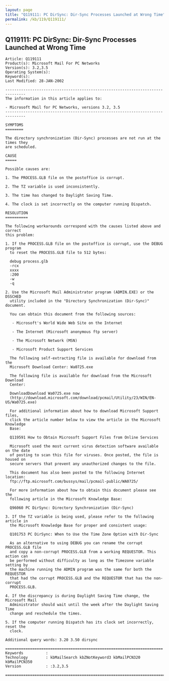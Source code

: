 ```yaml
---
layout: page
title: "Q119111: PC DirSync: Dir-Sync Processes Launched at Wrong Time"
permalink: /kb/119/Q119111/
---
```


## Q119111: PC DirSync: Dir-Sync Processes Launched at Wrong Time

	Article: Q119111
	Product(s): Microsoft Mail For PC Networks
	Version(s): 3.2,3.5
	Operating System(s): 
	Keyword(s): 
	Last Modified: 28-JAN-2002
	
	-------------------------------------------------------------------------------
	The information in this article applies to:
	
	- Microsoft Mail for PC Networks, versions 3.2, 3.5 
	-------------------------------------------------------------------------------
	
	SYMPTOMS
	========
	
	The directory synchronization (Dir-Sync) processes are not run at the times they
	are scheduled.
	
	CAUSE
	=====
	
	Possible causes are:
	
	1. The PROCESS.GLB file on the postoffice is corrupt.
	
	2. The TZ variable is used inconsistently.
	
	3. The time has changed to Daylight Saving Time.
	
	4. The clock is set incorrectly on the computer running Dispatch.
	
	RESOLUTION
	==========
	
	The following workarounds correspond with the causes listed above and correct
	this problem:
	
	1. If the PROCESS.GLB file on the postoffice is corrupt, use the DEBUG program
	  to reset the PROCESS.GLB file to 512 bytes:
	
	  debug process.glb
	  -rcx
	  xxxx
	  :200
	  -w
	  -q
	
	2. Use the Microsoft Mail Administrator program (ADMIN.EXE) or the DSSCHED
	  utility included in the "Directory Synchronization (Dir-Sync)" document.
	
	  You can obtain this document from the following sources:
	
	   - Microsoft's World Wide Web Site on the Internet
	
	   - The Internet (Microsoft anonymous ftp server)
	
	   - The Microsoft Network (MSN)
	
	   - Microsoft Product Support Services
	
	  The following self-extracting file is available for download from the
	  Microsoft Download Center: Wa0725.exe
	
	  The following file is available for download from the Microsoft Download
	  Center:
	
	  DownloadDownload Wa0725.exe now
	  (http://download.microsoft.com/download/pcmail/Utility/23/WIN/EN-US/Wa0725.exe)
	
	  For additional information about how to download Microsoft Support files,
	  click the article number below to view the article in the Microsoft Knowledge
	  Base:
	
	  Q119591 How to Obtain Microsoft Support Files from Online Services
	
	  Microsoft used the most current virus detection software available on the date
	  of posting to scan this file for viruses. Once posted, the file is housed on
	  secure servers that prevent any unauthorized changes to the file.
	
	  This document has also been posted to the following Internet location:
	  ftp://ftp.microsoft.com/bussys/mail/pcmail-public/WA0725/
	
	  For more information about how to obtain this document please see the
	  following article in the Microsoft Knowledge Base:
	
	  Q96060 PC DirSync: Directory Synchronization (Dir-Sync)
	
	3. If the TZ variable is being used, please refer to the following article in
	  the Microsoft Knowledge Base for proper and consistent usage:
	
	  Q101753 PC DirSync: When to Use the Time Zone Option with Dir-Sync
	
	  As an alternative to using DEBUG you can rename the corrupt PROCESS.GLB file
	  and copy a non-corrupt PROCESS.GLB from a working REQUESTOR. This action can
	  be performed without difficulty as long as the Timezone variable setting by
	  the machine running the ADMIN program was the same for both the REQUESTOR
	  that had the corrupt PROCESS.GLB and the REQUESTOR that has the non-corrupt
	  PROCESS.GLB.
	
	4. If the discrepancy is during Daylight Saving Time change, the Microsoft Mail
	  Administrator should wait until the week after the Daylight Saving Time
	  change and reschedule the times.
	
	5. If the computer running Dispatch has its clock set incorrectly, reset the
	  clock.
	
	Additional query words: 3.20 3.50 dirsync
	
	======================================================================
	Keywords          :  
	Technology        : kbMailSearch kbZNotKeyword3 kbMailPCN320 kbMailPCN350
	Version           : :3.2,3.5
	
	=============================================================================
	
